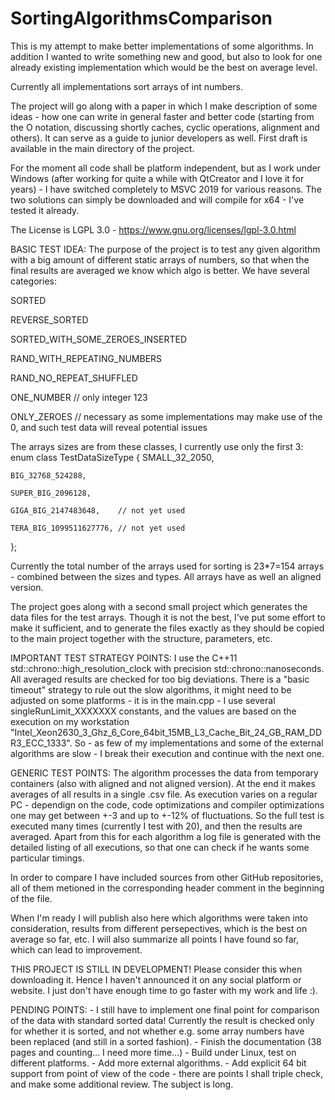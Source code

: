 # SortingAlgorithmsComparison

This is my attempt to make better implementations of some algorithms. In addition I wanted to write something new and good, but also to look for one already existing implementation which would be the best on average level.

Currently all implementations sort arrays of int numbers.

The project will go along with a paper in which I make description of some ideas - how one can write in general faster and better code (starting from the O notation, discussing shortly caches, cyclic operations, alignment and others). It can serve as a guide to junior developers as well. First draft is available in the main directory of the project.

For the moment all code shall be platform independent, but as I work under Windows (after working for quite a while with QtCreator and I love it for years) - I have switched completely to MSVC 2019 for various reasons. The two solutions can simply be downloaded and will compile for x64 - I've tested it already.

The License is LGPL 3.0 - https://www.gnu.org/licenses/lgpl-3.0.html

BASIC TEST IDEA:
The purpose of the project is to test any given algorithm with a big amount of different static arrays of numbers, so that when the final results are averaged we know which algo is better. We have several categories:

SORTED

REVERSE_SORTED

SORTED_WITH_SOME_ZEROES_INSERTED

RAND_WITH_REPEATING_NUMBERS

RAND_NO_REPEAT_SHUFFLED

ONE_NUMBER  // only integer 123

ONLY_ZEROES // necessary as some implementations may make use of the 0, and such test data will reveal potential issues

The arrays sizes are from these classes, I currently use only the first 3: 
enum class TestDataSizeType {
    SMALL_32_2050,
    
    BIG_32768_524288,
    
    SUPER_BIG_2096128,
    
    GIGA_BIG_2147483648,    // not yet used 
    
    TERA_BIG_1099511627776, // not yet used 
};

Currently the total number of the arrays used for sorting is 23*7=154 arrays - combined between the sizes and types.
All arrays have as well an aligned version.

The project goes along with a second small project which generates the data files for the test arrays. Though it is not the best, I've put some effort to make it sufficient, and to generate the files exactly as they should be copied to the main project together with the structure, parameters, etc.

IMPORTANT TEST STRATEGY POINTS:
I use the C++11 std::chrono::high_resolution_clock with precision std::chrono::nanoseconds. 
All averaged results are checked for too big deviations.
There is a "basic timeout" strategy to rule out the slow algorithms, it might need to be adjusted on some platforms - it is in the main.cpp - I use several singleRunLimit_XXXXXXX constants, and the values are based on the execution on my workstation "Intel_Xeon2630_3_Ghz_6_Core_64bit_15MB_L3_Cache_Bit_24_GB_RAM_DDR3_ECC_1333".
So - as few of my implementations and some of the external algorithms are slow - I break their execution and continue with the next one.


GENERIC TEST POINTS:
The algorithm processes the data from temporary containers (also with aligned and not aligned version). 
At the end it makes averages of all results in a single .csv file. 
As execution varies on a regular PC - dependign on the code, code optimizations and compiler optimizations one may get between +-3 and up to +-12% of fluctuations. 
So the full test is executed many times (currently I test with 20), and then the results are averaged.
Apart from this for each algorithm a log file is generated with the detailed listing of all executions, so that one can check if he wants some particular timings.

In order to compare I have included sources from other GitHub repositories, all of them metioned in the corresponding header comment in the beginning of the file.

When I'm ready I will publish also here which algorithms were taken into consideration, results from different persepectives, which is the best on average so far, etc. I will also summarize all points I have found so far, which can lead to improvement.

THIS PROJECT IS STILL IN DEVELOPMENT! Please consider this when downloading it. Hence I haven't announced it on any social platform or website. I just don't have enough time to go faster with my work and life :).

PENDING POINTS:
    - I still have to implement one final point for comparison of the data with standard sorted data! Currently the result is checked only for whether it is sorted, and not whether e.g. some array numbers have been replaced (and still in a sorted fashion).
    - Finish the documentation (38 pages and counting... I need more time...)
    - Build under Linux, test on different platforms.
    - Add more external algorithms.
    - Add explicit 64 bit support from point of view of the code - there are points I shall triple check, and make some additional review. The subject is long.


